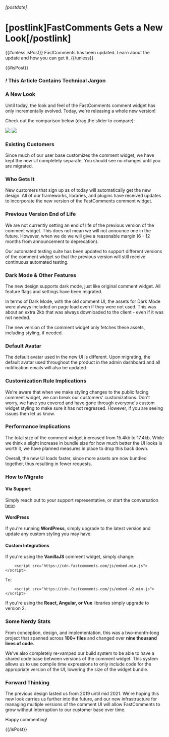 ###### [postdate]

# [postlink]FastComments Gets a New Look[/postlink]

{{#unless isPost}} FastComments has been updated. Learn about the update and how you can get it. {{/unless}}

{{#isPost}}

### <i class="circle">!</i> This Article Contains Technical Jargon

### A New Look

Until today, the look and feel of the FastComments comment widget has only incrementally evolved. Today, we're releasing
a whole new version!

Check out the comparison below (drag the slider to compare):

<div class="text-center">
    <div class="screenshot-comparison twentytwenty-container">
      <img src="images/fc-redesign-old.png" />
      <img src="images/fc-redesign-new.png" />
    </div>
</div>

### Existing Customers

Since much of our user base customizes the comment widget, we have kept the new UI completely separate. You should see no
changes until you are migrated.

### Who Gets It

New customers that sign up as of today will automatically get the new design. All of our frameworks, libraries, and
plugins have received updates to incorporate the new version of the FastComments comment widget.

### Previous Version End of Life

We are not currently setting an end of life of the previous version of the comment widget. This does not mean we will not
announce one in the future. However, when we do we will give a reasonable margin (6 - 12 months from announcement to deprecation).

Our automated testing suite has been updated to support different versions of the comment widget so that the previous version
will still receive continuous automated testing.

### Dark Mode & Other Features

The new design supports dark mode, just like original comment widget. All feature flags and settings have been migrated.

In terms of Dark Mode, with the old comment UI, the assets for Dark Mode were always included on page load even if they
were not used. This was about an extra 2kb that was always downloaded to the client - even if it was not needed.

The new version of the comment widget only fetches these assets, including styling, if needed.

### Default Avatar

The default avatar used in the new UI is different. Upon migrating, the default avatar used throughout the product in the admin
dashboard and all notification emails will also be updated.

### Customization Rule Implications

We're aware that when we make styling changes to the public facing comment widget, we can break our customers'
customizations. Don't worry, we have you covered and have gone through everyone's custom widget styling to make sure it
has not regressed. However, if you are seeing issues then let us know.

### Performance Implications

The total size of the comment widget increased from 15.4kb to 17.4kb. While we think a slight increase in bundle size
for how much better the UI looks is worth it, we have planned measures in place to drop this back down.

Overall, the new UI loads faster, since more assets are now bundled together, thus resulting in fewer requests.

### How to Migrate

#### Via Support

Simply reach out to your support representative, or start the conversation [here](https://fastcomments.com/auth/my-account/help).

#### WordPress

If you're running **WordPress**, simply upgrade to the latest version and update any custom styling you may have.

#### Custom Integrations

If you're using the **VanillaJS** comment widget, simply change:

        <script src="https://cdn.fastcomments.com/js/embed.min.js"></script>

To:

        <script src="https://cdn.fastcomments.com/js/embed-v2.min.js"></script>

If you're using the **React, Angular, or Vue** libraries simply upgrade to version 2.

### Some Nerdy Stats

From conception, design, and implementation, this was a two-month-long project that spanned across **100+ files** and
changed over **nine thousand lines of code**.

We've also completely re-vamped our build system to be able to have a shared code base between versions of the comment
widget. This system allows us to use compile time expressions to only include code for the appropriate version of the
UI, lowering the size of the widget bundle.

### Forward Thinking

The previous design lasted us from 2019 until mid 2021. We're hoping this new look carries us further into the future, and our
new infrastructure for managing multiple versions of the comment UI will allow FastComments to grow without interruption to our
customer base over time.

Happy commenting!

<link href="image-compare/twentytwenty.css" rel="stylesheet" type="text/css" />
<script src="http://ajax.googleapis.com/ajax/libs/jquery/1.10.2/jquery.min.js"></script> 
<script src="image-compare/jquery.twentytwenty.js"></script> 
<script src="image-compare/jquery.event.move.js"></script>
<script src="image-compare/new-look.js"></script>

{{/isPost}}
